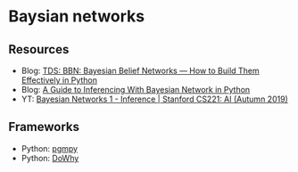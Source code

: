# Baysian networks

## Resources
- Blog: [TDS: BBN: Bayesian Belief Networks — How to Build Them Effectively in Python](https://towardsdatascience.com/bbn-bayesian-belief-networks-how-to-build-them-effectively-in-python-6b7f93435bba)
- Blog: [A Guide to Inferencing With Bayesian Network in Python](https://analyticsindiamag.com/a-guide-to-inferencing-with-bayesian-network-in-python/)
- YT: [Bayesian Networks 1 - Inference | Stanford CS221: AI (Autumn 2019)](https://www.youtube.com/watch?v=U23yuPEACG0&t=6s&ab_channel=StanfordOnline)

## Frameworks
- Python: [pgmpy](https://github.com/pgmpy/pgmpy)
- Python: [DoWhy](https://github.com/py-why/dowhy)